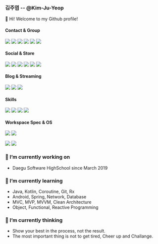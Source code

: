 ### 김주엽 -- @Kim-Ju-Yeop

👋 Hi! Welcome to my Github profile!

#### Contact & Group
<a href="mailto:kjy031104"><img src="https://img.shields.io/badge/Gmail-D14836?style=for-the-badge&logo=gmail&logoColor=white"></a>
<a href="https://bit.ly/36nZYuI"><img src="https://img.shields.io/badge/Messenger-00B2FF?style=for-the-badge&logo=messenger&logoColor=white"></a>
<a href="https://bit.ly/3pzBdmT"><img src="https://img.shields.io/badge/Rocket Punch-0082FC?style=for-the-badge&logo=apache rocketmq&logoColor=white"></a>
<a><img src="https://img.shields.io/badge/Discord-7289DA?style=for-the-badge&logo=discord&logoColor=white"></a>
<a><img src="https://img.shields.io/badge/Zoom-2D8CFF?style=for-the-badge&logo=zoom&logoColor=white"></a>
<a href="https://bit.ly/2Mh9aKK"><img src="https://img.shields.io/badge/Notion-000000?style=for-the-badge&logo=notion&logoColor=white"></a>

#### Social & Store
<a href="https://bit.ly/3coaqGp"><img src="https://img.shields.io/badge/Facebook-1877F2?style=for-the-badge&logo=facebook&logoColor=white"></a>
<a href="https://bit.ly/3ta5j2J"><img src="https://img.shields.io/badge/Instagram-E4405F?style=for-the-badge&logo=instagram&logoColor=white"></a>
<a href="https://bit.ly/3cl2dTz"><img src="https://img.shields.io/badge/LinkedIn-0077B5?style=for-the-badge&logo=linkedin&logoColor=white"></a>
<a href="https://bit.ly/3cvaSD7"><img src="https://img.shields.io/badge/GitHub-100000?style=for-the-badge&logo=github&logoColor=white"></a>
<a><img src="https://img.shields.io/badge/Stack_Overflow-FE7A16?style=for-the-badge&logo=stack-overflow&logoColor=white"></a>
<a href="https://bit.ly/3oy1y3E"><img src="https://img.shields.io/badge/Google_Play-414141?style=for-the-badge&logo=google-play&logoColor=white"></a>

#### Blog & Streaming
<a href="https://bit.ly/3agoGhN"><img src="https://img.shields.io/badge/-NAVER-green?style=for-the-badge"></a>
<a href="https://bit.ly/39xMKO9"><img src="https://img.shields.io/badge/-Tistory-orange?style=for-the-badge"></a>
<a href="https://bit.ly/3ra7iCp"><img src="https://img.shields.io/badge/YouTube-FF0000?style=for-the-badge&logo=youtube&logoColor=white"></a>

#### Skills
<a><img src="https://img.shields.io/badge/Java-ED8B00?style=for-the-badge&logo=java&logoColor=white"></a>
<a><img src="https://img.shields.io/badge/Kotlin-0095D5?&style=for-the-badge&logo=kotlin&logoColor=white"></a>
<a><img src="https://img.shields.io/badge/Spring-6DB33F?style=for-the-badge&logo=spring&logoColor=white"></a>
<a><img src="https://img.shields.io/badge/MySQL-00000F?style=for-the-badge&logo=mysql&logoColor=white"></a>

#### Workspace Spec & OS
<a><img src="https://img.shields.io/badge/Apple-MacBook_Pro_2019-999999?style=for-the-badge&logo=apple&logoColor=white"></a>
<a><img src="https://img.shields.io/badge/Android-3DDC84?style=for-the-badge&logo=android&logoColor=white"></a>

<img src="https://github-readme-stats.vercel.app/api?username=Kim-Ju-Yeop&show_icons=true">
<img src="https://github-readme-stats.vercel.app/api/top-langs/?username=Kim-Ju-Yeop&layout=compact">

### 🔭 I’m currently working on 
- Daegu Software HighSchool since March 2019

### 🌱 I’m currently learning
- Java, Kotlin, Coroutine, Git, Rx
- Android, Spring, Network, Database
- MVC, MVP, MVVM, Clean Architecture
- Object, Functional, Reactive Programming

### 💬 I’m currently thinking
- Show your best in the process, not the result.
- The most important thing is not to get tired, Cheer up and Challange.